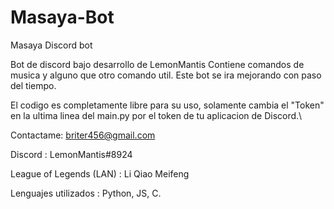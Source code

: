 # Masaya-Bot
Masaya Discord bot

Bot de discord bajo desarrollo de LemonMantis
Contiene comandos de musica y alguno que otro comando util.
Este bot se ira mejorando con paso del tiempo.

El codigo es completamente libre para su uso, solamente cambia el "Token" en la ultima linea del main.py por el token de tu aplicacion de Discord.\

Contactame: briter456@gmail.com

Discord : LemonMantis#8924

League of Legends (LAN) : Li Qiao Meifeng

Lenguajes utilizados : Python, JS, C.
